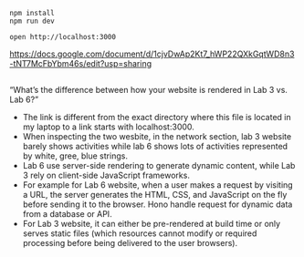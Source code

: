 ```
npm install
npm run dev
```

```
open http://localhost:3000
```
https://docs.google.com/document/d/1cjvDwAp2Kt7_hWP22QXkGqtWD8n3-tNT7McFbYbm46s/edit?usp=sharing

##

“What’s the difference between how your website is rendered in Lab 3 vs. Lab 6?”
- The link is different from the exact directory where this file is located in my laptop to a link starts with localhost:3000. 
- When inspecting the two wesbite, in the network section, lab 3 website barely shows activities while lab 6 shows lots of activities represented by white, gree, blue strings.
- Lab 6 use server-side rendering to generate dynamic content, while Lab 3 rely on client-side JavaScript frameworks.
- For example for Lab 6 website, when a user makes a request by visiting a URL, the server generates the HTML, CSS, and JavaScript on the fly before sending it to the browser. Hono handle request for dynamic data from a database or API.
- For Lab 3 website, it can either be pre-rendered at build time or only serves static files (which resources cannot modify or required processing before being delivered to the user browsers).
